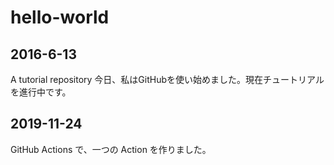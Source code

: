 # hello-world

## 2016-6-13
A tutorial repository
今日、私はGitHubを使い始めました。現在チュートリアルを進行中です。

## 2019-11-24
GitHub Actions で、一つの Action を作りました。
